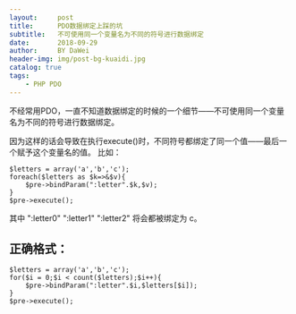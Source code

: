 ```yaml
---
layout:     post
title:      PDO数据绑定上踩的坑
subtitle:   不可使用同一个变量名为不同的符号进行数据绑定
date:       2018-09-29
author:     BY DaWei
header-img: img/post-bg-kuaidi.jpg
catalog: true
tags:
    - PHP PDO
---
```


不经常用PDO，一直不知道数据绑定的时候的一个细节——不可使用同一个变量名为不同的符号进行数据绑定。
 
因为这样的话会导致在执行execute()时，不同符号都绑定了同一个值——最后一个赋予这个变量名的值。 
比如：

    $letters = array('a','b','c');
    foreach($letters as $k=>&$v){    
        $pre->bindParam(":letter".$k,$v);
    }
    $pre->execute();
    
其中 ":letter0" ":letter1" ":letter2" 将会都被绑定为 c。
 
## 正确格式：

    $letters = array('a','b','c');    
    for($i = 0;$i < count($letters);$i++){       
        $pre->bindParam(":letter".$i,$letters[$i]);
    }
    $pre->execute();
